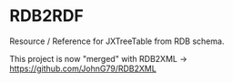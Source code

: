 # RDB2RDF
Resource / Reference for JXTreeTable from RDB schema.



This project is now "merged" with RDB2XML -> https://github.com/JohnG79/RDB2XML


